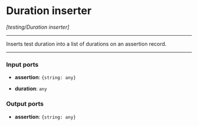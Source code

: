 # Duration inserter

_[testing/Duration inserter]_

---

Inserts test duration into a list of durations on an assertion record.  

---

### Input ports

* __assertion__: ` {string: any} `


* __duration__: ` any `

### Output ports

* __assertion__: ` {string: any} `

